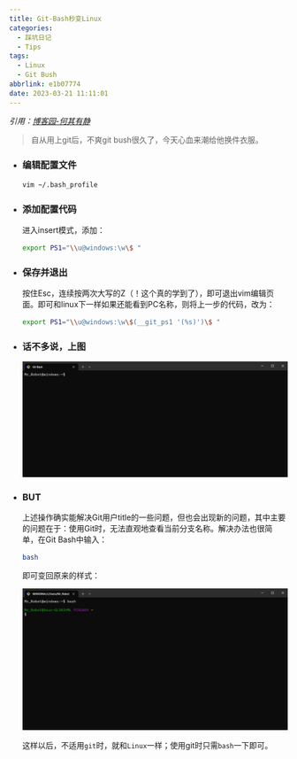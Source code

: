 ```yaml
---
title: Git-Bash秒变Linux
categories:
  - 踩坑日记
  - Tips
tags:
  - Linux
  - Git Bush
abbrlink: e1b07774
date: 2023-03-21 11:11:01
---
```


*引用：[博客园-何其有静](https://www.cnblogs.com/heqiyoujing/p/10023084.html)*

> 自从用上git后，不爽git bush很久了，今天心血来潮给他换件衣服。

* ### 编辑配置文件

    ```bash
    vim ~/.bash_profile
    ```

* ###  添加配置代码

    进入insert模式，添加：

    ```bash
    export PS1="\\u@windows:\w\$ "
    ```

* ### 保存并退出

    按住Esc，连续按两次大写的Z（！这个真的学到了），即可退出vim编辑页面。即可和linux下一样如果还能看到PC名称，则将上一步的代码，改为：

    ```bash
    export PS1="\\u@windows:\w\$(__git_ps1 '(%s)')\$ "
    ```

* ### 话不多说，上图

    ![image-20230320230913167](Git-Bash秒变Linux/image-20230320230913167-16793685665802.png)

* ### BUT

    上述操作确实能解决Git用户title的一些问题，但也会出现新的问题，其中主要的问题在于：使用Git时，无法直观地查看当前分支名称。解决办法也很简单，在Git Bash中输入：

    ```bash
    bash
    ```

    即可变回原来的样式：

    ![image-20230321164332935](Git-Bash秒变Linux/image-20230321164332935-16793882362101.png)

    这样以后，不适用`git`时，就和`Linux`一样；使用git时只需`bash`一下即可。

